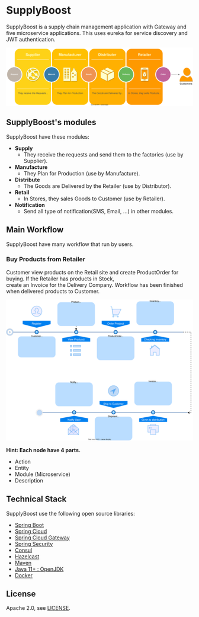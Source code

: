 # SupplyBoost

SupplyBoost is a supply chain management application with Gateway and five microservice applications. This uses eureka for service discovery and JWT authentication.

![Supply Chain Process](resource/SupplyChainProcess.drawio.svg)

## SupplyBoost's modules

SupplyBoost have these modules:
- **Supply**
    - They receive the requests and send them to the factories (use by Supplier).
- **Manufacture**
    - They Plan for Production (use by Manufacture).
- **Distribute**
    - The Goods are Delivered by the Retailer (use by Distributor).
- **Retail**
    - In Stores, they sales Goods to Customer (use by Retailer).
- **Notification**
  - Send all type of notification(SMS, Email, ...) in other modules.

## Main Workflow
SupplyBoost have many workflow that run by users. 

### Buy Products from Retailer

Customer view products on the Retail site and create ProductOrder for buying. If the Retailer has products in Stock,  
create an Invoice for the Delivery Company. Workflow has been finished when delivered products to Customer.

![Buy Product From Retail](resource/BuyProductFromRetail.svg)

**Hint: Each node have 4 parts.** 
  - Action
  - Entity 
  - Module (Microservice)
  - Description

## Technical Stack

SupplyBoost use the following open source libraries:

* [Spring Boot](https://spring.io/projects/spring-boot)
* [Spring Cloud](https://spring.io/projects/spring-cloud)
* [Spring Cloud Gateway](https://spring.io/projects/spring-cloud-gateway)
* [Spring Security](https://spring.io/projects/spring-security)
* [Consul](https://github.com/hashicorp/consul)
* [Hazelcast](https://hazelcast.com/)
* [Maven](https://maven.apache.org/)
* [Java 11+ : OpenJDK](https://openjdk.java.net/)
* [Docker](https://www.docker.com)


## License

Apache 2.0, see [LICENSE](LICENSE).
